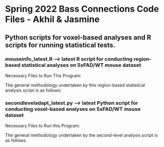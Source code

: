 # Spring 2022 Bass Connections Code Files - Akhil & Jasmine
## Python scripts for voxel-based analyses and R scripts for running statistical tests. 

### mouseinfo_latest.R --> latest R script for conducting region-based statistical analyses on 5xFAD/WT mouse dataset

Necessary Files to Run This Program: 

The general methodology undertaken by this region-based statistical analysis script is as follows: 




### secondleveladapt_latest.py --> latest Python script for conducting voxel-based analyses on 5xFAD/WT mouse dataset

Necessary Files to Run this Program: 

The general methodology undertaken by the second-level analysis script is as follows: 

